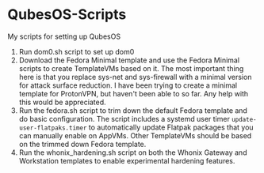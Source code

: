 # QubesOS-Scripts
My scripts for setting up QubesOS

1. Run dom0.sh script to set up dom0
2. Download the Fedora Minimal template and use the Fedora Minimal scripts to create TemplateVMs based on it. The most important thing here is that you replace sys-net and sys-firewall with a minimal version for attack surface reduction. I have been trying to create a minimal template for ProtonVPN, but haven't been able to so far. Any help with this would be appreciated.
3. Run the fedora.sh script to trim down the default Fedora template and do basic configuration. The script includes a systemd user timer `update-user-flatpaks.timer` to automatically update Flatpak packages that you can manually enable on AppVMs. Other TemplateVMs should be based on the trimmed down Fedora template. 
4. Run the whonix_hardening.sh script on both the Whonix Gateway and Workstation templates to enable experimental hardening features.
